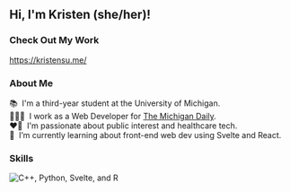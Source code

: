 ## Hi, I'm Kristen (she/her)! 

### Check Out My Work
https://kristensu.me/

### About Me

📚 &nbsp;I'm a third-year student at the University of Michigan.  
👩🏻‍💻 &nbsp;I work as a Web Developer for <a href="https://michigandaily.github.io/">The Michigan Daily</a>.  
❤️‍🔥 &nbsp;I'm passionate about public interest and healthcare tech.       
🌱 &nbsp;I’m currently learning about front-end web dev using Svelte and React.

### Skills
<!-- icons for languages: https://github.com/tandpfun/skill-icons 
Also here: https://github.com/marwin1991/profile-technology-icons/blob/main/README.md 
These icons come with the names of languages: https://shields.io/docs/logos -->
<img src="https://skillicons.dev/icons?i=cpp,py,svelte,r&theme=light" alt="C++, Python, Svelte, and R" />

<!-- Github analytics site: https://github.com/anuraghazra/github-readme-stats -->
<!--### GitHub Stats
[![Kristen's GitHub stats](https://github-readme-stats.vercel.app/api?username=eth1cal-ai)](https://github.com/anuraghazra/github-readme-stats)
![Top Langs](https://github-readme-stats.vercel.app/api/top-langs/?username=eth1cal-ai&layout=compact) -->
